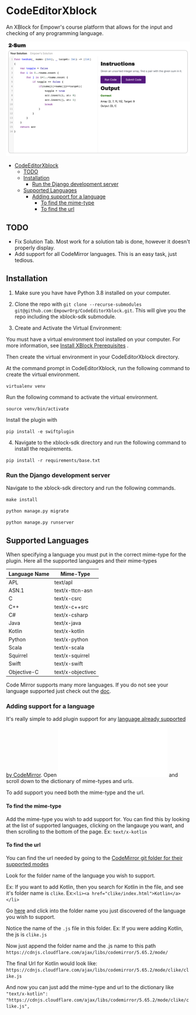 # CodeEditorXblock

An XBlock for Empowr's course platform that allows for the input and checking of any programming language.

![Code Editor Screenshot](code-editor.png)

<!-- TOC -->
* [CodeEditorXblock](#codeeditorxblock)
  * [TODO](#todo)
  * [Installation](#installation)
    * [Run the Django development server](#run-the-django-development-server)
  * [Supported Languages](#supported-languages)
    * [Adding support for a language](#adding-support-for-a-language)
      * [To find the mime-type](#to-find-the-mime-type)
      * [To find the url](#to-find-the-url)
<!-- TOC -->


## TODO

 - Fix Solution Tab. Most work for a solution tab is done, however it doesn't properly display.
 - Add support for all CodeMirror languages. This is an easy task, just tedious.

## Installation

1. Make sure you have have Python 3.8 installed on your computer.

2. Clone the repo with `git clone --recurse-submodules git@github.com:EmpowrOrg/CodeEditorXblock.git`. This will give
   you the repo including the xblock-sdk submodule.

3. Create and Activate the Virtual Environment:

You must have a virtual environment tool installed on your computer. For more information,
see [Install XBlock Prerequisites](https://edx.readthedocs.io/projects/xblock-tutorial/en/latest/getting_started/prereqs.html)
.

Then create the virtual environment in your CodeEditorXblock directory.

At the command prompt in CodeEditorXblock, run the following command to create the virtual environment.

`virtualenv venv`

Run the following command to activate the virtual environment.

`source venv/bin/activate`

Install the plugin with

`pip install -e swiftplugin`

4. Navigate to the xblock-sdk directory and run the following command to install the requirements.

`pip install -r requirements/base.txt`

### Run the Django development server

Navigate to the xblock-sdk directory and run the following commands.

`make install`

`python manage.py migrate`

`python manage.py runserver`

## Supported Languages

When specifying a language you must put in the correct mime-type for the plugin. Here all the supported languages and
their mime-types

| Language Name | Mime-Type         |
|---------------|-------------------|
| APL           | text/apl          |
| ASN.1         | text/x-ttcn-asn   |
| C             | text/x-csrc       |
| C++           | text/x-c++src     |
| C#            | text/x-csharp     |
| Java          | text/x-java       |
| Kotlin        | text/x-kotlin     |
| Python        | text/x-python     |
| Scala         | text/x-scala      |
| Squirrel      | text/x-squirrel   |
| Swift         | text/x-swift      |
| Objective-C   | text/x-objectivec |


Code Mirror supports many more languages. If you do not see your language supported just check out the
[doc](https://codemirror.net/5/mode/).

### Adding support for a language

It's really simple to add plugin support for
any [language already supported by CodeMirror](https://codemirror.net/5/mode/).
Open ![swiftplugin.py](/swiftplugin/swiftplugin/swiftplugin.py) and scroll down to the dictionary of mime-types and
urls.

To add support you need both the mime-type and the url.

#### To find the mime-type
Add the mime-type you wish to add support for. You can find this by looking at the list of supported languages, clicking
on the langauge you want, and then scrolling to the bottom of the page.
Ex: `text/x-kotlin`

#### To find the url
You can find the url needed by going to
the [CodeMirror git folder for their supported modes](https://github.com/codemirror/codemirror5/blob/master/mode/index.html)

Look for the folder name of the language you wish to support.

Ex: If you want to add Kotlin, then you search for Kotlin in the file, and see it's folder name
is `clike`.
Ex:`<li><a href="clike/index.html">Kotlin</a></li>`

Go [here](https://github.com/codemirror/codemirror5/tree/master/mode) and click into the folder name you just discovered
of the language you wish to support.

Notice the name of the `.js` file in this folder.
Ex: If you were adding Kotlin, the js is `clike.js`

Now just append the folder name and the .js name to this
path `https://cdnjs.cloudflare.com/ajax/libs/codemirror/5.65.2/mode/`

The final Url for Kotlin would look like: `https://cdnjs.cloudflare.com/ajax/libs/codemirror/5.65.2/mode/clike/clike.js`

And now you can just add the mime-type and url to the dictionary like
`"text/x-kotlin": "https://cdnjs.cloudflare.com/ajax/libs/codemirror/5.65.2/mode/clike/clike.js",`
